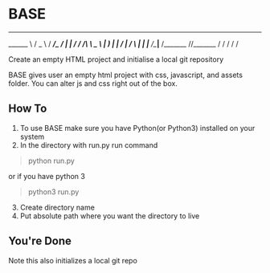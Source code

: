 # BASE

__________    _____    ____________________
\______   \  /  _  \  /   _____/\_   _____/
 |    |  _/ /  /_\  \ \_____  \  |    __)_ 
 |    |   \/    |    \/        \ |        |
 |______  /\____|__  /_______  //_______  /
        \/         \/        \/         \/ 

Create an empty HTML project and initialise a local git repository

BASE gives user an empty html project with css, javascript, and assets folder. You can alter js and css right out of the box.


## How To

1. To use BASE make sure you have Python(or Python3) installed on your system
2. In the directory with run.py run command
> python run.py

or if you have python 3

> python3 run.py
3. Create directory name
4. Put absolute path where you want the directory to live

## You're Done

Note this also initializes a local git repo


